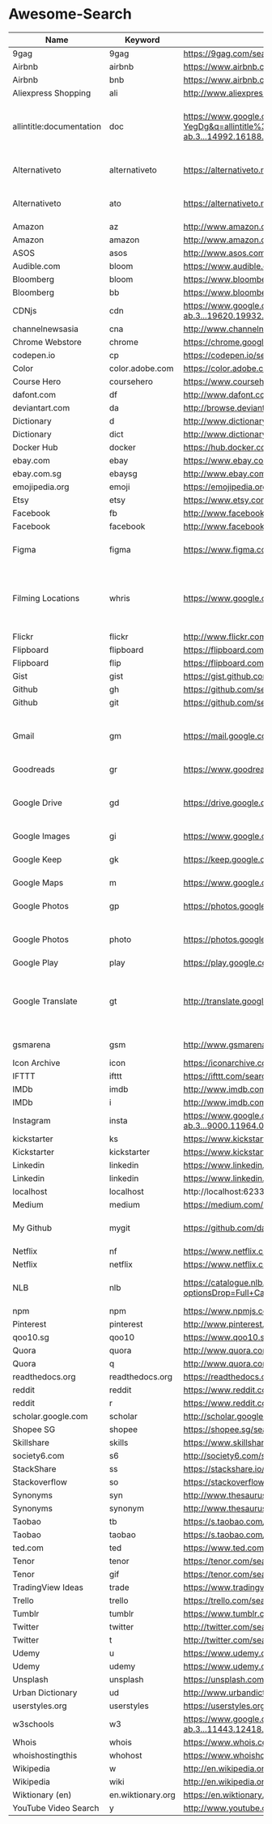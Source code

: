 # Awesome-Search

|Name                    |Keyword          |Url                                                                                                                                                                                                                                   |Notes                                                                              |
|------------------------|-----------------|--------------------------------------------------------------------------------------------------------------------------------------------------------------------------------------------------------------------------------------|-----------------------------------------------------------------------------------|
|9gag                    |9gag             |https://9gag.com/search?query=%s                                                                                                                                                                                                      |                                                                                   |
|Airbnb                  |airbnb           |https://www.airbnb.com/search?location=%s                                                                                                                                                                                             |                                                                                   |
|Airbnb                  |bnb              |https://www.airbnb.com/search?location=%s                                                                                                                                                                                             |                                                                                   |
|Aliexpress Shopping     |ali              |http://www.aliexpress.com/wholesale?SearchText=%s&opensearch=true                                                                                                                                                                     |                                                                                   |
|allintitle:documentation|doc              |https://www.google.com.sg/search?ei=_JJAWsTPD8P9vgTy-YegDg&q=allintitle%3Adocumentation+%s&oq=allintitle%3Adocumentation+%s&gs_l=psy-ab.3...14992.16188.0.16434.6.6.0.0.0.0.59.311.6.6.0....0...1c.1.64.psy-ab..0.0.0....0.XZNhqGn6AfA|Quickly search for documentation for prog lang, libraries etc.                     |
|Alternativeto           |alternativeto    |https://alternativeto.net/software/%s/                                                                                                                                                                                                |Search for software alternatives                                                   |
|Alternativeto           |ato              |https://alternativeto.net/software/%s/                                                                                                                                                                                                |Search for software alternatives                                                   |
|Amazon                  |az               |http://www.amazon.com/s/ref=nb_sb_noss?url=search-alias%3Daps&field-keywords=%s                                                                                                                                                       |                                                                                   |
|Amazon                  |amazon           |http://www.amazon.com/s/ref=nb_sb_noss?url=search-alias%3Daps&field-keywords=%s                                                                                                                                                       |                                                                                   |
|ASOS                    |asos             |http://www.asos.com/search/%s?q=%s                                                                                                                                                                                                    |                                                                                   |
|Audible.com             |bloom            |https://www.audible.com/search?keywords=%s                                                                                                                                                                                            |                                                                                   |
|Bloomberg               |bloom            |https://www.bloomberg.com/search?query=%s                                                                                                                                                                                             |                                                                                   |
|Bloomberg               |bb               |https://www.bloomberg.com/search?query=%s                                                                                                                                                                                             |                                                                                   |
|CDNjs                   |cdn              |https://www.google.com.sg/search?ei=TOg_Wq3gOcnsvATCk7QY&q=site%3Acdnjs.com+%s&oq=site%3Acdnjs.com+%s&gs_l=psy-ab.3...19620.19932.0.20121.3.3.0.0.0.0.44.132.3.3.0....0...1c.1.64.psy-ab..0.0.0....0.2I3CH58U0rc                      |Search for CDN links                                                               |
|channelnewsasia         |cna              |http://www.channelnewsasia.com/action/news/8396414/search?query=%s                                                                                                                                                                    |                                                                                   |
|Chrome Webstore         |chrome           |https://chrome.google.com/webstore/search/%s                                                                                                                                                                                          |                                                                                   |
|codepen.io              |cp               |https://codepen.io/search/pens?q=%s&limit=all&type=type-pens                                                                                                                                                                          |                                                                                   |
|Color                   |color.adobe.com  |https://color.adobe.com/%s-art-colors                                                                                                                                                                                                 |                                                                                   |
|Course Hero             |coursehero       |https://www.coursehero.com/search/results/?stx=%s                                                                                                                                                                                     |                                                                                   |
|dafont.com              |df               |http://www.dafont.com/search.php?psize=m&q=%s                                                                                                                                                                                         |                                                                                   |
|deviantart.com          |da               |http://browse.deviantart.com/?qh=&section=&q=%s                                                                                                                                                                                       |                                                                                   |
|Dictionary              |d                |http://www.dictionary.com/browse/%s?s=t                                                                                                                                                                                               |                                                                                   |
|Dictionary              |dict             |http://www.dictionary.com/browse/ontology?s=t                                                                                                                                                                                         |                                                                                   |
|Docker Hub              |docker           |https://hub.docker.com/search?q=%s                                                                                                                                                                                                    |                                                                                   |
|ebay.com                |ebay             |https://www.ebay.com/sch/i.html?_from=R40&_trksid=p2380057.m570.l1313.TR12.TRC2.A0.H0.Xfunko.TRS0&_nkw=%s&_sacat=0                                                                                                                    |                                                                                   |
|ebay.com.sg             |ebaysg           |http://www.ebay.com.sg/sch/i.html?_from=R40&_trksid=m570.l1313&_nkw=%s&_sacat=0                                                                                                                                                       |                                                                                   |
|emojipedia.org          |emoji            |https://emojipedia.org/search/?q=%s                                                                                                                                                                                                   |                                                                                   |
|Etsy                    |etsy             |https://www.etsy.com/search?ref=tab_search&q=%s                                                                                                                                                                                       |                                                                                   |
|Facebook                |fb               |http://www.facebook.com/search/?src=os&q=%s                                                                                                                                                                                           |                                                                                   |
|Facebook                |facebook         |http://www.facebook.com/search/?src=os&q=%s                                                                                                                                                                                           |                                                                                   |
|Figma                   |figma            |https://www.figma.com/files/search?&q=%s                                                                                                                                                                                              |Search through your figma files                                                    |
|Filming Locations       |whris            |https://www.google.com.sg/search?q=filming+locations+%s&oq=filming+locations+%s&aqs=chrome..69i57j0.4372j0j4&sourceid=chrome&ie=UTF-8                                                                                                 |Find filming locations; ideal for film junkies. (eg. "whris mr robot")             |
|Flickr                  |flickr           |http://www.flickr.com/search/?q=%s                                                                                                                                                                                                    |                                                                                   |
|Flipboard               |flipboard        |https://flipboard.com/search/%s                                                                                                                                                                                                       |                                                                                   |
|Flipboard               |flip             |https://flipboard.com/search/%s                                                                                                                                                                                                       |                                                                                   |
|Gist                    |gist             |https://gist.github.com/search?utf8=%E2%9C%93&q=%s                                                                                                                                                                                    |                                                                                   |
|Github                  |gh               |https://github.com/search?q=%s&ref=opensearch                                                                                                                                                                                         |                                                                                   |
|Github                  |git              |https://github.com/search?q=%s&ref=opensearch                                                                                                                                                                                         |                                                                                   |
|Gmail                   |gm               |https://mail.google.com/mail/u/0/#search/%s                                                                                                                                                                                           |Search through your gmail from omnibar directly!                                   |
|Goodreads               |gr               |https://www.goodreads.com/search?q=%s                                                                                                                                                                                                 |                                                                                   |
|Google Drive            |gd               |https://drive.google.com/drive/search?q=%s                                                                                                                                                                                            |Search through your google drive for docs, sheets etc                              |
|Google Images           |gi               |https://www.google.com/search?tbm=isch&q=%s                                                                                                                                                                                           |                                                                                   |
|Google Keep             |gk               |https://keep.google.com/u/0/#search/text%3D%s                                                                                                                                                                                         |Search through your keep notes                                                     |
|Google Maps             |m                |https://www.google.com/maps/search/%s?hl=en&source=opensearch                                                                                                                                                                         |                                                                                   |
|Google Photos           |gp               |https://photos.google.com/search/%s                                                                                                                                                                                                   |Search through your google photos                                                  |
|Google Photos           |photo            |https://photos.google.com/search/%s                                                                                                                                                                                                   |Search through your google photos                                                  |
|Google Play             |play             |https://play.google.com/store/search?q=%s&c=apps                                                                                                                                                                                      |                                                                                   |
|Google Translate        |gt               |http://translate.google.com/?source=osdd#auto&#124;auto&#124;%s                                                                                                                                                                                 |Auto translate. change "auto" for specfic translation combi eg. es -> en / en -> es|
|gsmarena                |gsm              |http://www.gsmarena.com/results.php3?sQuickSearch=yes&sName=%s                                                                                                                                                                        |Find phone specs                                                                   |
|Icon Archive            |icon             |https://iconarchive.com/search?q=%s                                                                                                                                                                                                   |                                                                                   |
|IFTTT                   |ifttt            |https://ifttt.com/search/query/%s                                                                                                                                                                                                     |                                                                                   |
|IMDb                    |imdb             |http://www.imdb.com/find?s=all&q=%s                                                                                                                                                                                                   |                                                                                   |
|IMDb                    |i                |http://www.imdb.com/find?s=all&q=%s                                                                                                                                                                                                   |                                                                                   |
|Instagram               |insta            |https://www.google.com.sg/search?ei=u_I_WtuoKcbcvgSvnqLwDw&q=site%3Ainstagram.com+%s&oq=site%3Ainstagram.com+%s&gs_l=psy-ab.3...9000.11964.0.12130.16.16.0.0.0.0.65.834.16.16.0....0...1c.1.64.psy-ab..0.0.0....0.S-23w4gbdWE         |                                                                                   |
|kickstarter             |ks               |https://www.kickstarter.com/discover/advanced?term=%s&sort=magic&seed=2523569&page=1                                                                                                                                                  |                                                                                   |
|Kickstarter             |kickstarter      |https://www.kickstarter.com/discover/advanced?term=%s&sort=magic&seed=2523569&page=1                                                                                                                                                  |                                                                                   |
|Linkedin                |linkedin         |https://www.linkedin.com/search/results/people/?keywords=%s&origin=GLOBAL_SEARCH_HEADER                                                                                                                                               |                                                                                   |
|Linkedin                |linkedin         |https://www.linkedin.com/search/results/people/?keywords=%s&origin=GLOBAL_SEARCH_HEADER                                                                                                                                               |                                                                                   |
|localhost               |localhost        |http://localhost:62330/get?key=%s                                                                                                                                                                                                     |                                                                                   |
|Medium                  |medium           |https://medium.com/search?q=%s&ref=opensearch                                                                                                                                                                                         |                                                                                   |
|My Github               |mygit            |https://github.com/davzoku?utf8=%E2%9C%93&tab=repositories&q=%s&type=&language=                                                                                                                                                       |search through your github repo                                                    |
|Netflix                 |nf               |https://www.netflix.com/search?q=%s                                                                                                                                                                                                   |                                                                                   |
|Netflix                 |netflix          |https://www.netflix.com/search?q=%s                                                                                                                                                                                                   |                                                                                   |
|NLB                     |nlb              |https://catalogue.nlb.gov.sg/cgi-bin/spydus.exe/ENQ/WPAC/BIBENQ?optionsDrop=Full+Catalogue&ENTRY=%s&ENTRY_NAME=BS&ENTRY_TYPE=K&SORTS=SQL_REL_BIB&GQ=%sISGLB=0&NRECS=20&QRY=&QRYTEXT=                                                  |National Library Board Singapore                                                   |
|npm                     |npm              |https://www.npmjs.com/search?q=%s                                                                                                                                                                                                     |                                                                                   |
|Pinterest               |pinterest        |http://www.pinterest.com/search/pins/?q=%s                                                                                                                                                                                            |                                                                                   |
|qoo10.sg                |qoo10            |https://www.qoo10.sg/s/%s?keyword=shirt&keyword_auto_change=                                                                                                                                                                          |                                                                                   |
|Quora                   |quora            |http://www.quora.com/opensearch/query?q=%s                                                                                                                                                                                            |                                                                                   |
|Quora                   |q                |http://www.quora.com/opensearch/query?q=%s                                                                                                                                                                                            |                                                                                   |
|readthedocs.org         |readthedocs.org  |https://readthedocs.org/search/?q=%s                                                                                                                                                                                                  |                                                                                   |
|reddit                  |reddit           |https://www.reddit.com/search?q=%s&utm_source=opensearch                                                                                                                                                                              |                                                                                   |
|reddit                  |r                |https://www.reddit.com/search?q=%s&utm_source=opensearch                                                                                                                                                                              |                                                                                   |
|scholar.google.com      |scholar          |http://scholar.google.com.sg/scholar?hl=en&q=%s&btnG=&as_sdt=1%2C5&as_sdtp=                                                                                                                                                           |                                                                                   |
|Shopee SG               |shopee           |https://shopee.sg/search?keyword=%s                                                                                                                                                                                                   |                                                                                   |
|Skillshare              |skills           |https://www.skillshare.com/search?query=%s                                                                                                                                                                                            |                                                                                   |
|society6.com            |s6               |http://society6.com/search?product=prints&q=%s                                                                                                                                                                                        |                                                                                   |
|StackShare              |ss               |https://stackshare.io/search/q=%s                                                                                                                                                                                                     |                                                                                   |
|Stackoverflow           |so               |https://stackoverflow.com/search?q=%s                                                                                                                                                                                                 |                                                                                   |
|Synonyms                |syn              |http://www.thesaurus.com/browse/%s?s=t                                                                                                                                                                                                |                                                                                   |
|Synonyms                |synonym          |http://www.thesaurus.com/browse/%s?s=t                                                                                                                                                                                                |                                                                                   |
|Taobao                  |tb               |https://s.taobao.com/search?q=%s&imgfile=&js=1&stats_click=&initiative_id=&ie=utf8                                                                                                                                                    |                                                                                   |
|Taobao                  |taobao           |https://s.taobao.com/search?q=%s&imgfile=&js=1&stats_click=&initiative_id=&ie=utf8                                                                                                                                                    |                                                                                   |
|ted.com                 |ted              |https://www.ted.com/search?q=%s                                                                                                                                                                                                       |                                                                                   |
|Tenor                   |tenor            |https://tenor.com/search/?q=%s                                                                                                                                                                                                        |                                                                                   |
|Tenor                   |gif              |https://tenor.com/search/?q=%s                                                                                                                                                                                                        |                                                                                   |
|TradingView Ideas       |trade            |https://www.tradingview.com/ideas/search/%s/                                                                                                                                                                                          |                                                                                   |
|Trello                  |trello           |https://trello.com/search?q=%s                                                                                                                                                                                                        |                                                                                   |
|Tumblr                  |tumblr           |https://www.tumblr.com/search/%s                                                                                                                                                                                                      |                                                                                   |
|Twitter                 |twitter          |http://twitter.com/search?q=%s                                                                                                                                                                                                        |                                                                                   |
|Twitter                 |t                |http://twitter.com/search?q=%s                                                                                                                                                                                                        |                                                                                   |
|Udemy                   |u                |https://www.udemy.com/courses/search/?q=%s&src=ukw                                                                                                                                                                                    |                                                                                   |
|Udemy                   |udemy            |https://www.udemy.com/courses/search/?q=%s&src=ukw                                                                                                                                                                                    |                                                                                   |
|Unsplash                |unsplash         |https://unsplash.com/s/photos/%s                                                                                                                                                                                                      |                                                                                   |
|Urban Dictionary        |ud               |http://www.urbandictionary.com/define.php?term=%s                                                                                                                                                                                     |                                                                                   |
|userstyles.org          |userstyles       |https://userstyles.org/styles/browse_r?search_terms=%s                                                                                                                                                                                |                                                                                   |
|w3schools               |w3               |https://www.google.com.sg/search?ei=leU_WtaBCYnSvgSHh6fICw&q=site%3Aw3schools.com+css&oq=site%3Aw3schools.com+%s&gs_l=psy-ab.3...11443.12418.0.12683.6.6.0.0.0.0.60.240.5.5.0....0...1c.1.64.psy-ab..1.0.0....0.PV55ZRkWHPc           |                                                                                   |
|Whois                   |whois            |https://www.whois.com/whois/%s                                                                                                                                                                                                        |                                                                                   |
|whoishostingthis        |whohost          |https://www.whoishostingthis.com/?q=%s                                                                                                                                                                                                |                                                                                   |
|Wikipedia               |w                |http://en.wikipedia.org/wiki/Special:Search?search=%s                                                                                                                                                                                 |                                                                                   |
|Wikipedia               |wiki             |http://en.wikipedia.org/wiki/Special:Search?search=%s                                                                                                                                                                                 |                                                                                   |
|Wiktionary (en)         |en.wiktionary.org|https://en.wiktionary.org/w/index.php?title=Special:Search&search=%s                                                                                                                                                                  |                                                                                   |
|YouTube Video Search    |y                |http://www.youtube.com/results?search_query=%s&page={startPage?}&utm_source=opensearch                                                                                                                                                |                                                                                   |
